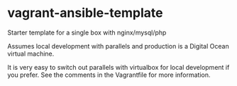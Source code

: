 vagrant-ansible-template
========================

Starter template for a single box with nginx/mysql/php

Assumes local development with parallels and production is a Digital Ocean virtual machine.

It is very easy to switch out parallels with virtualbox for local development if you prefer.
See the comments in the Vagrantfile for more information.
